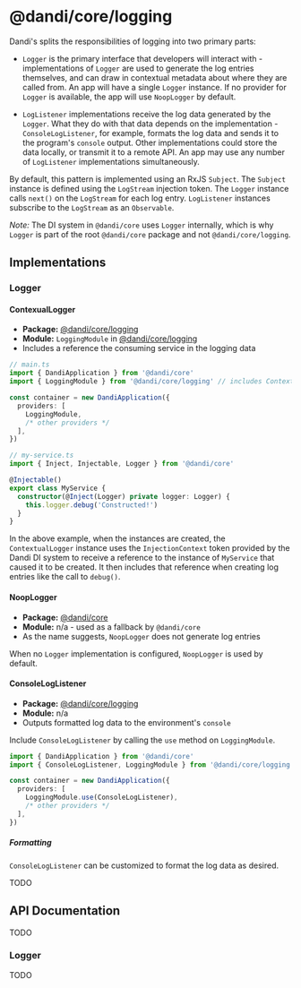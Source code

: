 # @dandi/core/logging

Dandi's splits the responsibilities of logging into two primary parts:

- `Logger` is the primary interface that developers will interact with - implementations of `Logger` are used to generate
  the log entries themselves, and can draw in contextual metadata about where they are called from. An app will have a
  single `Logger` instance. If no provider for `Logger` is available, the app will use `NoopLogger` by default.

- `LogListener` implementations receive the log data generated by the `Logger`. What they do with that data depends on
  the implementation - `ConsoleLogListener`, for example, formats the log data and sends it to the program's `console`
  output. Other implementations could store the data locally, or transmit it to a remote API. An app may use any number
  of `LogListener` implementations simultaneously.

By default, this pattern is implemented using an RxJS `Subject`. The `Subject` instance is defined using the `LogStream`
injection token. The `Logger` instance calls `next()` on the `LogStream` for each log entry. `LogListener` instances
subscribe to the `LogStream` as an `Observable`.

_Note:_ The DI system in `@dandi/core` uses `Logger` internally, which is why `Logger` is part of the root `@dandi/core`
package and not `@dandi/core/logging`.

## Implementations

### Logger

#### ContexualLogger

- **Package:** [@dandi/core/logging](.)
- **Module:** `LoggingModule` in [@dandi/core/logging](.)
- Includes a reference the consuming service in the logging data

```typescript
// main.ts
import { DandiApplication } from '@dandi/core'
import { LoggingModule } from '@dandi/core/logging' // includes ContextualLogger

const container = new DandiApplication({
  providers: [
    LoggingModule,
    /* other providers */
  ],
})

// my-service.ts
import { Inject, Injectable, Logger } from '@dandi/core'

@Injectable()
export class MyService {
  constructor(@Inject(Logger) private logger: Logger) {
    this.logger.debug('Constructed!')
  }
}
```

In the above example, when the instances are created, the `ContextualLogger` instance uses the `InjectionContext` token
provided by the Dandi DI system to receive a reference to the instance of `MyService` that caused it to be created. It
then includes that reference when creating log entries like the call to `debug()`.

#### NoopLogger

- **Package:** [@dandi/core](.)
- **Module:** n/a - used as a fallback by `@dandi/core`
- As the name suggests, `NoopLogger` does not generate log entries

When no `Logger` implementation is configured, `NoopLogger` is used by default.

#### ConsoleLogListener

- **Package:** [@dandi/core/logging](.)
- **Module:** n/a
- Outputs formatted log data to the environment's `console`

Include `ConsoleLogListener` by calling the `use` method on `LoggingModule`.

```typescript
import { DandiApplication } from '@dandi/core'
import { ConsoleLogListener, LoggingModule } from '@dandi/core/logging'

const container = new DandiApplication({
  providers: [
    LoggingModule.use(ConsoleLogListener),
    /* other providers */
  ],
})
```

##### Formatting

`ConsoleLogListener` can be customized to format the log data as desired.

TODO

## API Documentation

TODO

### Logger

TODO
